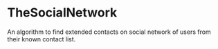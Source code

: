# TheSocialNetwork
An algorithm to find extended contacts on social network of users from their known contact list.
